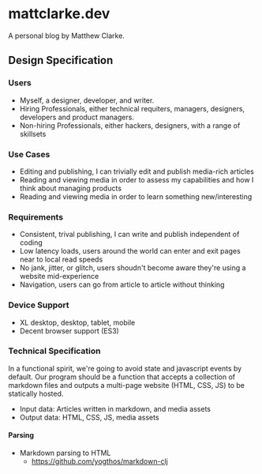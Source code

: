 # mattclarke.dev

A personal blog by Matthew Clarke.

## Design Specification

### Users

- Myself, a designer, developer, and writer. 
- Hiring Professionals, either technical requiters, managers, designers, developers and product managers.
- Non-hiring Professionals, either hackers, designers, with a range of skillsets

### Use Cases

- Editing and publishing, I can trivially edit and publish media-rich articles
- Reading and viewing media in order to assess my capabilities and how I think about managing products
- Reading and viewing media in order to learn something new/interesting

### Requirements

- Consistent, trival publishing, I can write and publish independent of coding
- Low latency loads, users around the world can enter and exit pages near to local read speeds
- No jank, jitter, or glitch, users shoudn't become aware they're using a website mid-experience
- Navigation, users can go from article to article without thinking

### Device Support

- XL desktop, desktop, tablet, mobile
- Decent browser support (ES3)

### Technical Specification

In a functional spirit, we're going to avoid state and javascript events by default.
Our program should be a function that accepts a collection of markdown files and outputs a multi-page website (HTML, CSS, JS) to be statically hosted.

- Input data: Articles written in markdown, and media assets
- Output data: HTML, CSS, JS, media assets

#### Parsing

- Markdown parsing to HTML
  - https://github.com/yogthos/markdown-clj